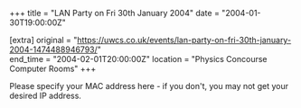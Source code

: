 +++
title = "LAN Party on Fri 30th January 2004"
date = "2004-01-30T19:00:00Z"

[extra]
original = "https://uwcs.co.uk/events/lan-party-on-fri-30th-january-2004-1474488946793/"    
end_time = "2004-02-01T20:00:00Z"
location = "Physics Concourse Computer Rooms"
+++

Please specify your MAC address here - if you don't, you may not get your desired IP address.

